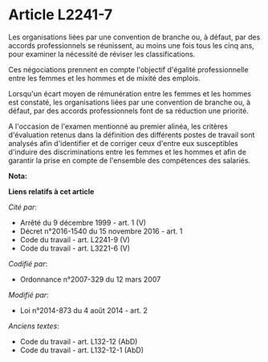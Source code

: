 # Article L2241-7

Les organisations liées par une convention de branche ou, à défaut, par des accords professionnels se réunissent, au moins
une fois tous les cinq ans, pour examiner la nécessité de réviser les classifications.

Ces négociations prennent en compte l'objectif d'égalité professionnelle entre les femmes et les hommes et de mixité des
emplois.

Lorsqu'un écart moyen de rémunération entre les femmes et les hommes est constaté, les organisations liées par une convention
de branche ou, à défaut, par des accords professionnels font de sa réduction une priorité.

A l'occasion de l'examen mentionné au premier alinéa, les critères d'évaluation retenus dans la définition des différents
postes de travail sont analysés afin d'identifier et de corriger ceux d'entre eux susceptibles d'induire des discriminations
entre les femmes et les hommes et afin de garantir la prise en compte de l'ensemble des compétences des salariés.

**Nota:**



**Liens relatifs à cet article**

_Cité par_:

  - Arrêté du 9 décembre 1999 - art. 1 (V)
  - Décret n°2016-1540 du 15 novembre 2016 - art. 1
  - Code du travail - art. L2241-9 (V)
  - Code du travail - art. L3221-6 (V)

_Codifié par_:

  - Ordonnance n°2007-329 du 12 mars 2007

_Modifié par_:

  - Loi n°2014-873 du 4 août 2014 - art. 2

_Anciens textes_:

  - Code du travail - art. L132-12 (AbD)
  - Code du travail - art. L132-12-1 (AbD)
